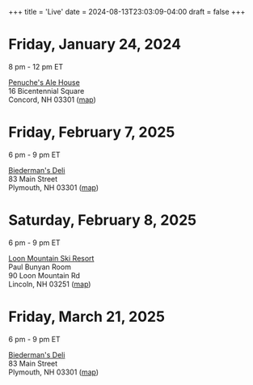 +++
title = 'Live'
date = 2024-08-13T23:03:09-04:00
draft = false
+++
<!-- markdownlint-disable MD025 MD033 MD045 -->

# Friday, January 24, 2024

8 pm - 12 pm ET

[Penuche's Ale House](https://www.facebook.com/penuches.concord/) \
16 Bicentennial Square \
Concord, NH 03301 ([map](https://maps.app.goo.gl/xidvocii6ZSaLoY59))


# Friday, February 7, 2025

6 pm - 9 pm ET

[Biederman's Deli](https://www.biedermans.com/) \
83 Main Street \
Plymouth, NH 03301 ([map](https://maps.app.goo.gl/Jt4WxFVbJfPR34Dr6))

# Saturday, February 8, 2025

6 pm - 9 pm ET

[Loon Mountain Ski Resort](https://www.loonmtn.com/) \
Paul Bunyan Room \
90 Loon Mountain Rd \
Lincoln, NH 03251 ([map](https://maps.app.goo.gl/3LuSR2T4WG8WqAjp8))

# Friday, March 21, 2025

6 pm - 9 pm ET

[Biederman's Deli](https://www.biedermans.com/) \
83 Main Street \
Plymouth, NH 03301 ([map](https://maps.app.goo.gl/Jt4WxFVbJfPR34Dr6))
